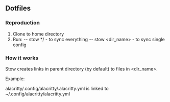 ## Dotfiles

### Reproduction

1. Clone to home directory
2. Run:
   -- stow \*/ - to sync everything
   -- stow <dir_name> - to sync single config

### How it works

Stow creates links in parent directory (by default) to files in <dir_name>.

Example:

alacritty/.config/alacritty/.alacritty.yml is linked to ~/.config/alacritty/alacritty.yml
